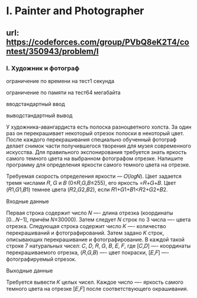# I. Painter and Photographer

## url: https://codeforces.com/group/PVbQ8eK2T4/contest/350943/problem/I

### I. Художник и фотограф

ограничение по времени на тест1 секунда

ограничение по памяти на тест64 мегабайта

вводстандартный ввод

выводстандартный вывод


У художника-авангардиста есть полоска разноцветного холста. За один раз он перекрашивает некоторый отрезок полоски в некоторый цвет. После каждого перекрашивания специально обученный фотограф делает снимок части получившегося творения для музея современного искусства. Для правильного экспонирования требуется знать яркость самого темного цвета на выбранном фотографом отрезке. Напишите программу для определения яркости самого темного цвета на отрезке.


Требуемая скорость определения яркости — 𝑂(𝑙𝑜𝑔𝑁). Цвет задается тремя числами 𝑅, 𝐺 и 𝐵 (0≤𝑅,𝐺,𝐵≤255), его яркость =𝑅+𝐺+𝐵. Цвет (𝑅1,𝐺1,𝐵1) темнее цвета (𝑅2,𝐺2,𝐵2), если 𝑅1+𝐺1+𝐵1<𝑅2+𝐺2+𝐵2.



Входные данные

Первая строка содержит число 𝑁 —- длина отрезка (координаты [0...𝑁−1], причём 𝑁≤30000). Затем следует 𝑁 строк по 3 числа —- цвета отрезка. Следующая строка содержит число 𝐾 —- количество перекрашиваний и фотографирований. Затем задано 𝐾 строк, описывающих перекрашивание и фотографирование. В каждой такой строке 7 натуральных чисел: 𝐶, 𝐷, 𝑅, 𝐺, 𝐵, 𝐸, 𝐹, где [𝐶,𝐷] —- координаты перекрашиваемого отрезка, (𝑅,𝐺,𝐵) —- цвет покраски, [𝐸,𝐹] —- фотографируемый отрезок.


Выходные данные

Требуется вывести 𝐾 целых чисел. Каждое число —- яркость самого темного цвета на отрезке [𝐸,𝐹] после соответствующего окрашивания.

